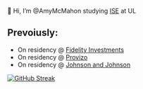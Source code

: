 👋 Hi, I’m @AmyMcMahon studying [ISE](https://software-engineering.ie/) at UL

## Prevoiusly:
- On residency @ [Fidelity Investments](https://www.fidelity.com/)
- On residency @ [Provizo](https://provizio.ai/)
- On residency @ [Johnson and Johnson](https://www.jnj.com/)

[![GitHub Streak](https://streak-stats.demolab.com/?user=AmyMcMahon)](https://git.io/streak-stats)
